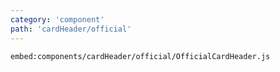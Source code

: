 ```yaml
---
category: 'component'
path: 'cardHeader/official'
---
```


`embed:components/cardHeader/official/OfficialCardHeader.js`
